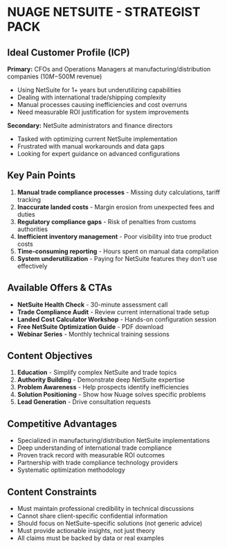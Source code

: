 # NUAGE NETSUITE - STRATEGIST PACK

## Ideal Customer Profile (ICP)
**Primary:** CFOs and Operations Managers at manufacturing/distribution companies ($10M-$500M revenue)
- Using NetSuite for 1+ years but underutilizing capabilities
- Dealing with international trade/shipping complexity
- Manual processes causing inefficiencies and cost overruns
- Need measurable ROI justification for system improvements

**Secondary:** NetSuite administrators and finance directors
- Tasked with optimizing current NetSuite implementation
- Frustrated with manual workarounds and data gaps
- Looking for expert guidance on advanced configurations

## Key Pain Points
1. **Manual trade compliance processes** - Missing duty calculations, tariff tracking
2. **Inaccurate landed costs** - Margin erosion from unexpected fees and duties
3. **Regulatory compliance gaps** - Risk of penalties from customs authorities
4. **Inefficient inventory management** - Poor visibility into true product costs
5. **Time-consuming reporting** - Hours spent on manual data compilation
6. **System underutilization** - Paying for NetSuite features they don't use effectively

## Available Offers & CTAs
- **NetSuite Health Check** - 30-minute assessment call
- **Trade Compliance Audit** - Review current international trade setup
- **Landed Cost Calculator Workshop** - Hands-on configuration session
- **Free NetSuite Optimization Guide** - PDF download
- **Webinar Series** - Monthly technical training sessions

## Content Objectives
1. **Education** - Simplify complex NetSuite and trade topics
2. **Authority Building** - Demonstrate deep NetSuite expertise
3. **Problem Awareness** - Help prospects identify inefficiencies
4. **Solution Positioning** - Show how Nuage solves specific problems
5. **Lead Generation** - Drive consultation requests

## Competitive Advantages
- Specialized in manufacturing/distribution NetSuite implementations
- Deep understanding of international trade compliance
- Proven track record with measurable ROI outcomes
- Partnership with trade compliance technology providers
- Systematic optimization methodology

## Content Constraints
- Must maintain professional credibility in technical discussions
- Cannot share client-specific confidential information
- Should focus on NetSuite-specific solutions (not generic advice)
- Must provide actionable insights, not just theory
- All claims must be backed by data or real examples